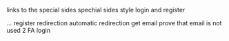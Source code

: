 links to the special sides
spechial sides
style login and register


...
register redirection
automatic redirection
get email prove that email is not used
2 FA login














